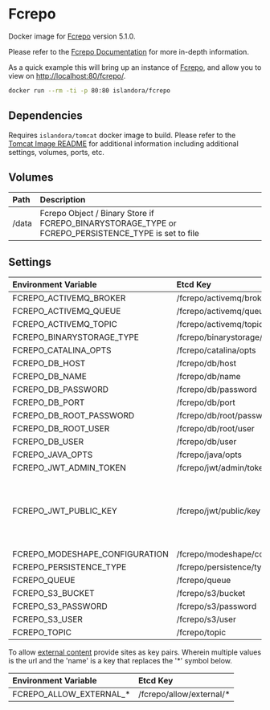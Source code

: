 # Fcrepo

Docker image for [Fcrepo] version 5.1.0.

Please refer to the [Fcrepo Documentation] for more in-depth information.

As a quick example this will bring up an instance of [Fcrepo], and allow you
to view on <http://localhost:80/fcrepo/>.

```bash
docker run --rm -ti -p 80:80 islandora/fcrepo
```

## Dependencies

Requires `islandora/tomcat` docker image to build. Please refer to the
[Tomcat Image README](../tomcat/README.md) for additional information including
additional settings, volumes, ports, etc.

## Volumes

| Path  | Description                                                                                         |
| :---- | :-------------------------------------------------------------------------------------------------- |
| /data | Fcrepo Object / Binary Store if FCREPO_BINARYSTORAGE_TYPE or FCREPO_PERSISTENCE_TYPE is set to file |

## Settings

| Environment Variable           | Etcd Key                        | Default                                        | Description                                                           |
| :----------------------------- | :------------------------------ | :--------------------------------------------- | :-------------------------------------------------------------------- |
| FCREPO_ACTIVEMQ_BROKER         | /fcrepo/activemq/broker         | tcp://activemq:61616                           |                                                                       |
| FCREPO_ACTIVEMQ_QUEUE          | /fcrepo/activemq/queue          | fedora                                         |                                                                       |
| FCREPO_ACTIVEMQ_TOPIC          | /fcrepo/activemq/topic          | fedora                                         |                                                                       |
| FCREPO_BINARYSTORAGE_TYPE      | /fcrepo/binarystorage/type      | file                                           |                                                                       |
| FCREPO_CATALINA_OPTS           | /fcrepo/catalina/opts           |                                                |                                                                       |
| FCREPO_DB_HOST                 | /fcrepo/db/host                 | mariadb                                        |                                                                       |
| FCREPO_DB_NAME                 | /fcrepo/db/name                 | fcrepo                                         |                                                                       |
| FCREPO_DB_PASSWORD             | /fcrepo/db/password             | password                                       |                                                                       |
| FCREPO_DB_PORT                 | /fcrepo/db/port                 | 3306                                           |                                                                       |
| FCREPO_DB_ROOT_PASSWORD        | /fcrepo/db/root/password        | password                                       |                                                                       |
| FCREPO_DB_ROOT_USER            | /fcrepo/db/root/user            | root                                           |                                                                       |
| FCREPO_DB_USER                 | /fcrepo/db/user                 | fcrepo                                         |                                                                       |
| FCREPO_JAVA_OPTS               | /fcrepo/java/opts               |                                                |                                                                       |
| FCREPO_JWT_ADMIN_TOKEN         | /fcrepo/jwt/admin/token         | islandora                                      |                                                                       |
| FCREPO_JWT_PUBLIC_KEY          | /fcrepo/jwt/public/key          | See rootfs/etc/confd/templates/public.key.tmpl | The public key must match the public key used in the Drupal container |
| FCREPO_MODESHAPE_CONFIGURATION | /fcrepo/modeshape/configuration | classpath:/config/repository.json              |                                                                       |
| FCREPO_PERSISTENCE_TYPE        | /fcrepo/persistence/type        | file                                           |                                                                       |
| FCREPO_QUEUE                   | /fcrepo/queue                   | fedora                                         |                                                                       |
| FCREPO_S3_BUCKET               | /fcrepo/s3/bucket               |                                                |                                                                       |
| FCREPO_S3_PASSWORD             | /fcrepo/s3/password             |                                                |                                                                       |
| FCREPO_S3_USER                 | /fcrepo/s3/user                 |                                                |                                                                       |
| FCREPO_TOPIC                   | /fcrepo/topic                   | fedora                                         |                                                                       |

To allow
[external content](https://wiki.lyrasis.org/display/FEDORA51/External+Content)
provide sites as key pairs. Wherein multiple values is the url and the 'name' is
a key that replaces the '*' symbol below.

| Environment Variable    | Etcd Key                 |
| :---------------------- | :----------------------- |
| FCREPO_ALLOW_EXTERNAL_* | /fcrepo/allow/external/* |

[Fcrepo Documentation]: https://wiki.lyrasis.org/display/FF
[Fcrepo]: https://github.com/fcrepo4/fcrepo4
